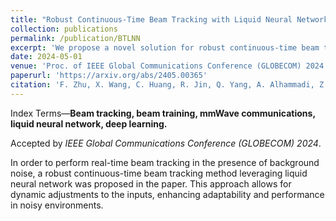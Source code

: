 ```yaml
---
title: "Robust Continuous-Time Beam Tracking with Liquid Neural Network"
collection: publications
permalink: /publication/BTLNN
excerpt: 'We propose a novel solution for robust continuous-time beam tracking with liquid neural network, which dynamically adjust the narrow mmWave beams to ensure real-time beam alignment with mobile users.'
date: 2024-05-01
venue: 'Proc. of IEEE Global Communications Conference (GLOBECOM) 2024'
paperurl: 'https://arxiv.org/abs/2405.00365'
citation: 'F. Zhu, X. Wang, C. Huang, R. Jin, Q. Yang, A. Alhammadi, Z. Zhang, C. Yuen and M. Debbah, “Robust Continuous-Time Beam Tracking with Liquid Neural Network,” in Proc. of IEEE Global Communications Conference (GLOBECOM) 2024.'
---
```

Index Terms—**Beam tracking, beam training, mmWave communications, liquid neural network, deep learning.**

Accepted by _IEEE Global Communications Conference (GLOBECOM) 2024_.

In order to perform real-time beam tracking in the presence of background noise, a robust continuous-time beam tracking method leveraging liquid neural network was proposed in the paper. This approach allows for dynamic adjustments to the inputs, enhancing adaptability and performance in noisy environments. 
